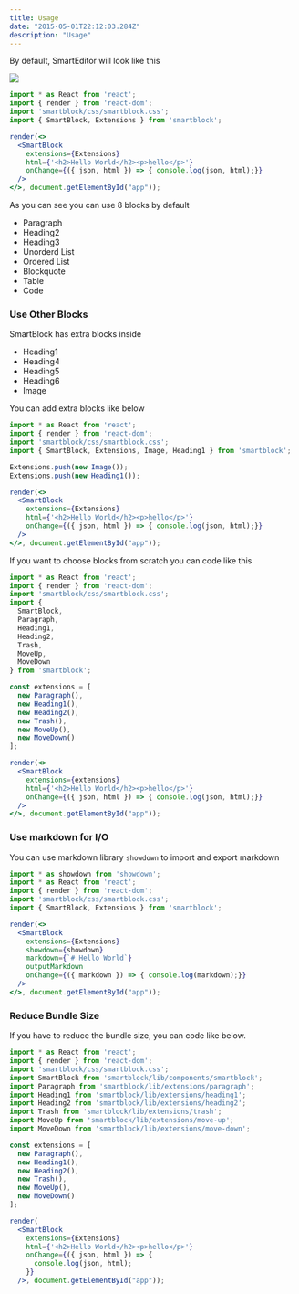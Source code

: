 ```yaml
---
title: Usage
date: "2015-05-01T22:12:03.284Z"
description: "Usage"
---
```


By default, SmartEditor will look like this

![](./default.png)

```jsx
import * as React from 'react';
import { render } from 'react-dom';
import 'smartblock/css/smartblock.css';
import { SmartBlock, Extensions } from 'smartblock';

render(<>
  <SmartBlock 
    extensions={Extensions}
    html={'<h2>Hello World</h2><p>hello</p>'}
    onChange={({ json, html }) => { console.log(json, html);}}  
  />
</>, document.getElementById("app"));
```

As you can see you can use 8 blocks by default

- Paragraph
- Heading2
- Heading3
- Unorderd List
- Ordered List
- Blockquote
- Table
- Code

### Use Other Blocks

SmartBlock has extra blocks inside

- Heading1
- Heading4
- Heading5
- Heading6
- Image

You can add extra blocks like below

```jsx
import * as React from 'react';
import { render } from 'react-dom';
import 'smartblock/css/smartblock.css';
import { SmartBlock, Extensions, Image, Heading1 } from 'smartblock';

Extensions.push(new Image());
Extensions.push(new Heading1());

render(<>
  <SmartBlock 
    extensions={Extensions}
    html={'<h2>Hello World</h2><p>hello</p>'}
    onChange={({ json, html }) => { console.log(json, html);}}  
  />
</>, document.getElementById("app"));
```

If you want to choose blocks from scratch you can code like this

```jsx
import * as React from 'react';
import { render } from 'react-dom';
import 'smartblock/css/smartblock.css';
import { 
  SmartBlock, 
  Paragraph, 
  Heading1, 
  Heading2, 
  Trash, 
  MoveUp, 
  MoveDown 
} from 'smartblock';

const extensions = [
  new Paragraph(),
  new Heading1(),
  new Heading2(),
  new Trash(),
  new MoveUp(),
  new MoveDown()
];

render(<>
  <SmartBlock 
    extensions={extensions}
    html={'<h2>Hello World</h2><p>hello</p>'}
    onChange={({ json, html }) => { console.log(json, html);}}  
  />
</>, document.getElementById("app"));
```

### Use markdown for I/O

You can use markdown library `showdown` to import and export markdown

```jsx
import * as showdown from 'showdown';
import * as React from 'react';
import { render } from 'react-dom';
import 'smartblock/css/smartblock.css';
import { SmartBlock, Extensions } from 'smartblock';

render(<>
  <SmartBlock 
    extensions={Extensions}
    showdown={showdown}
    markdown={`# Hello World`}
    outputMarkdown
    onChange={({ markdown }) => { console.log(markdown);}}  
  />
</>, document.getElementById("app"));
```

### Reduce Bundle Size

If you have to reduce the bundle size, you can code like below.


```jsx
import * as React from 'react';
import { render } from 'react-dom';
import 'smartblock/css/smartblock.css';
import SmartBlock from 'smartblock/lib/components/smartblock';
import Paragraph from 'smartblock/lib/extensions/paragraph';
import Heading1 from 'smartblock/lib/extensions/heading1';
import Heading2 from 'smartblock/lib/extensions/heading2';
import Trash from 'smartblock/lib/extensions/trash';
import MoveUp from 'smartblock/lib/extensions/move-up';
import MoveDown from 'smartblock/lib/extensions/move-down';

const extensions = [
  new Paragraph(),
  new Heading1(),
  new Heading2(),
  new Trash(),
  new MoveUp(),
  new MoveDown()
];

render(
  <SmartBlock 
    extensions={Extensions}
    html={'<h2>Hello World</h2><p>hello</p>'}
    onChange={({ json, html }) => { 
      console.log(json, html);
    }}  
  />, document.getElementById("app"));
```